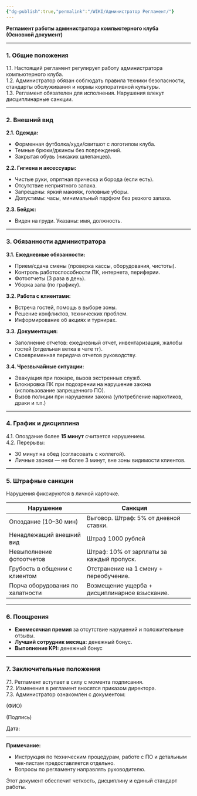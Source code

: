 ```yaml
---
{"dg-publish":true,"permalink":"/WIKI/Администратор Регламент/"}
---
```



**Регламент работы администратора компьютерного клуба**  
**(Основной документ)**  

---

### **1. Общие положения**  
1.1. Настоящий регламент регулирует работу администратора компьютерного клуба.  
1.2. Администратор обязан соблюдать правила техники безопасности, стандарты обслуживания и нормы корпоративной культуры.  
1.3. Регламент обязателен для исполнения. Нарушения влекут дисциплинарные санкции.  

---

### **2. Внешний вид**  
**2.1. Одежда:**  
- Форменная футболка/худи/свитшот с логотипом клуба.  
- Темные брюки/джинсы без повреждений.  
- Закрытая обувь (никаких шлепанцев).  

**2.2. Гигиена и аксессуары:**  
- Чистые руки, опрятная прическа и борода (если есть).
- Отсутствие неприятного запаха.
- Запрещены: яркий макияж, головные уборы.  
- Допустимы: часы, минимальный парфюм без резкого запаха.  

**2.3. Бейдж:**  
- Виден на груди. Указаны: имя, должность.  

---

### **3. Обязанности администратора**  
**3.1. Ежедневные обязанности:**  
- Прием/сдача смены (проверка кассы, оборудования, чистоты).  
- Контроль работоспособности ПК, интернета, периферии.  
- Фотоотчеты (3 раза в день).  
- Уборка зала (по графику).  

**3.2. Работа с клиентами:**  
- Встреча гостей, помощь в выборе зоны.  
- Решение конфликтов, технических проблем.  
- Информирование об акциях и турнирах.  

**3.3. Документация:**  
- Заполнение отчетов: ежедневный отчет, инвентаризация, жалобы гостей (отдельная ветка в чате тг).  
- Своевременная передача отчетов руководству.  

**3.4. Чрезвычайные ситуации:**  
- Эвакуация при пожаре, вызов экстренных служб.  
- Блокировка ПК при подозрении на нарушение закона (использование запрещенного ПО).
- Вызов полиции при нарушении закона (употребление наркотиков, драки и т.п.)

---

### **4. График и дисциплина**  
4.1. Опоздание более **15 минут** считается нарушением.  
4.2. Перерывы:  
- 30 минут на обед (согласовать с коллегой).  
- Личные звонки — не более 3 минут, вне зоны видимости клиентов.  

---

### **5. Штрафные санкции**  
Нарушения фиксируются в личной карточке.  

| **Нарушение**                    | **Санкция**                                   |     |
| -------------------------------- | --------------------------------------------- | --- |
| Опоздание (10–30 мин)            | Выговор. Штраф: 5% от дневной ставки.         |     |
| Ненадлежащий внешний вид         | Штраф 1000 рублей                             |     |
| Невыполнение фотоотчетов         | Штраф: 10% от зарплаты за каждый пропуск.     |     |
| Грубость в общении с клиентом    | Отстранение на 1 смену + переобучение.        |     |
| Порча оборудования по халатности | Возмещение ущерба + дисциплинарное взыскание. |     |

---

### **6. Поощрения**  
- **Ежемесячная премия** за отсутствие нарушений и положительные отзывы.  
- **Лучший сотрудник месяца:**  денежный бонус.
- **Выполнение KPI:** денежный бонус

---

### **7. Заключительные положения**  
7.1. Регламент вступает в силу с момента подписания.  
7.2. Изменения в регламент вносятся приказом директора.  
7.3. Администратор ознакомлен с документом:  

(ФИО)  

(Подпись)

Дата: 

---

**Примечание:**  
- Инструкция по техническим процедурам, работе с ПО и детальным чек-листам предоставляется отдельно.  
- Вопросы по регламенту направлять руководителю.  

Этот документ обеспечит четкость, дисциплину и единый стандарт работы.
